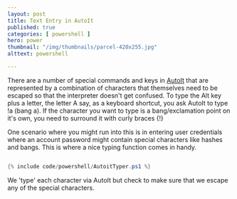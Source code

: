 ```yaml
---
layout: post
title: Text Entry in AutoIt
published: true 
categories: [ powershell ]
hero: power
thumbnail: "/img/thumbnails/parcel-420x255.jpg"
alttext: powershell

---
```


There are a number of special commands and keys in <a href="https://www.autoitscript.com/site/">AutoIt</a> that are represented 
by a combination of characters that themselves need to be escaped so that the interpreter doesn't get confused. To type 
the Alt key plus a letter, the letter A say, as a keyboard shortcut, you ask AutoIt to type !a (bang a). If the character you want 
to type is a bang/exclamation point on it's own, you need to surround it with curly braces {!}

One scenario where you might run into this is in entering user credentials where an account password might contain special characters like 
hashes and bangs. This is where a nice typing function comes in handy. 


```powershell

{% include code/powershell/AutoitTyper.ps1 %}

```

We 'type' each character via AutoIt but check to make sure that we escape any of the special characters.
